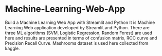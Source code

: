 # Machine-Learning-Web-App
Build a Machine Learning Web App with Streamlit and Python
It is Machine Learning Web application developed by Streamlit and Python. There are three ML algorithms (SVM, Logistic Regression, Random Forest) are used here and results are presented in terms of confusion matrix, ROC curve and Precision Recall Curve.
Mashrooms dataset is used here collected from kaggle.
